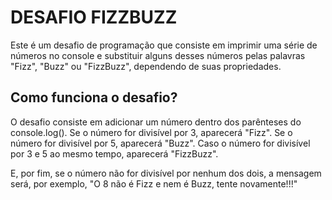 <h1>DESAFIO <strong>FIZZBUZZ</strong></h1>

Este é um desafio de programação que consiste em imprimir uma série de números no console e substituir alguns desses números pelas palavras "Fizz", "Buzz" ou "FizzBuzz", dependendo de suas propriedades.

<h2>Como funciona o desafio?</h2>

O desafio consiste em adicionar um número dentro dos parênteses do console.log(). 
Se o número for divisível por 3, aparecerá "Fizz". 
Se o número for divisível por 5, aparecerá "Buzz".
Caso o número for divisível por 3 e 5 ao mesmo tempo, aparecerá "FizzBuzz".

 E, por fim, se o número não for divisível por nenhum dos dois, a mensagem será, por exemplo, "O 8 não é Fizz e nem é Buzz, tente novamente!!!"

